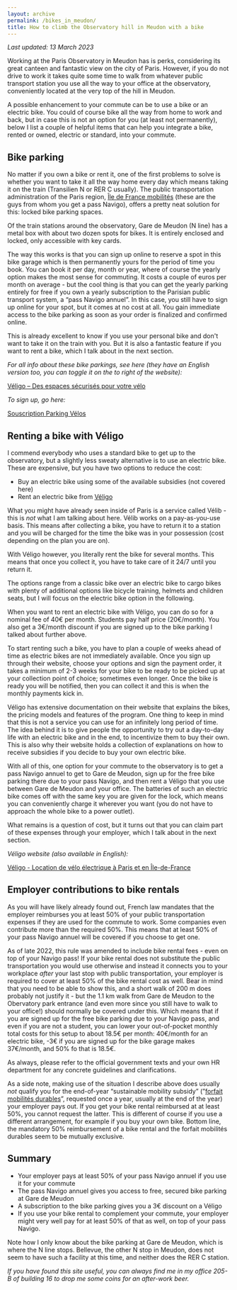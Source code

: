 ```yaml
---
layout: archive
permalink: /bikes_in_meudon/
title: How to climb the Observatory hill in Meudon with a bike
---
```

*Last updated: 13 March 2023*

Working at the Paris Observatory in Meudon has is perks, considering its great canteen and fantastic view on the city
of Paris. However, if you do not drive to work it takes quite some time to walk from whatever public transport station
you use all the way to your office at the observatory, conveniently located at the very top of the hill in Meudon.

A possible enhancement to your commute can be to use a bike or an electric bike. You could of course bike all the way
from home to work and back, but in case this is not an option for you (at least not permanently), below I list a
couple of helpful items that can help you integrate a bike, rented or owned, electric or standard, into your commute.

## Bike parking

No matter if you own a bike or rent it, one of the first problems to solve is whether you want to take it all the way
home every day which means taking it on the train (Transilien N or RER C usually). The public transportation
administration of the Paris region, [Île de France mobilités](https://www.iledefrance-mobilites.fr/) (these are the
guys from whom you get a pass Navigo), offers a pretty neat solution for this: locked bike parking spaces.

Of the train stations around the observatory, Gare de Meudon (N line) has a metal box with about two dozen spots for
bikes. It is entirely enclosed and locked, only accessible with key cards.

The way this works is that you can sign up online to reserve a spot in this bike garage which is then permanently
yours for the period of time you book. You can book it per day, month or year, where of course the yearly option
makes the most sense for commuting. It costs a couple of euros per month on average - but the cool thing is that
you can get the yearly parking entirely for free if you own a yearly subscription to the Parisian public transport
system, a “pass Navigo annuel”. In this case, you still have to sign up online for your spot, but it comes at no cost
at all. You gain immediate access to the bike parking as soon as your order is finalized and confirmed online.

This is already excellent to know if you use your personal bike and don't want to take it on the train with you. But
it is also a fantastic feature if you want to rent a bike, which I talk about in the next section.

*For all info about these bike parkings, see here (they have an English version too, you can toggle it on the to
right of the website):*

[Véligo – Des espaces sécurisés pour votre vélo](https://www.iledefrance-mobilites.fr/actualites/veligo-des-espaces-securises-pour-votre-velo)

*To sign up, go here:*

[Souscription Parking Vélos](https://sncf-parking-velos.iledefrance-mobilites.fr/parking-velos/abonnement)

## Renting a bike with Véligo

I commend everybody who uses a standard bike to get up to the observatory, but a slightly less sweaty alternative is
to use an electric bike. These are expensive, but you have two options to reduce the cost:

- Buy an electric bike using some of the available subsidies (not covered here)
- Rent an electric bike from [Véligo](https://www.veligo-location.fr/)

What you might have already seen inside of Paris is a service called Vélib - this is *not* what I am talking about
here. Vélib works on a pay-as-you-use basis. This means after collecting a bike, you have to return it to a station
and you will be charged for the time the bike was in your possession (cost depending on the plan you are on).

With Véligo however, you literally rent the bike for several months. This means that once you collect it, you have to
take care of it 24/7 until you return it.

The options range from a classic bike over an electric bike to cargo bikes with plenty of additional options like
bicycle training, helmets and children seats, but I will focus on the electric bike option in the following.

When you want to rent an electric bike with Véligo, you can do so for a nominal fee of 40€ per month. Students pay
half price (20€/month). You also get a 3€/month discount if you are signed up to the bike parking I talked about further above.

To start renting such a bike, you have to plan a couple of weeks ahead of time as electric bikes are not immediately
available. Once you sign up through their website, choose your options and sign the payment order, it takes a minimum
of 2-3 weeks for your bike to be ready to be picked up at your collection point of choice; sometimes even longer.
Once the bike is ready you will be notified, then you can collect it and this is when the monthly payments kick in.

Véligo has extensive documentation on their website that explains the bikes, the pricing models and features of the
program. One thing to keep in mind that this is not a service you can use for an infinitely long period of time. The
idea behind it is to give people the opportunity to try out a day-to-day life with an electric bike and in the end,
to incentivize them to buy their own. This is also why their website holds a collection of explanations on how to
receive subsidies if you decide to buy your own electric bike.

With all of this, one option for your commute to the observatory is to get a pass Navigo annuel to get to Gare de
Meudon, sign up for the free bike parking there due to your pass Navigo, and then rent a Véligo that you use between
Gare de Meudon and your office. The batteries of such an electric bike comes off with the same key you are given for
the lock, which means you can conveniently charge it wherever you want (you do not have to approach the whole bike to
a power outlet).

What remains is a question of cost, but it turns out that you can claim part of these expenses through your employer,
which I talk about in the next section.

*Véligo website (also available in English):*

[Véligo - Location de vélo électrique à Paris et en Île-de-France](https://www.veligo-location.fr/)

## Employer contributions to bike rentals

As you will have likely already found out, French law mandates that the employer reimburses you at least 50% of your
public transportation expenses if they are used for the commute to work. Some companies even contribute more than the
required 50%. This means that at least 50% of your pass Navigo annuel will be covered if you choose to get one.

As of late 2022, this rule was amended to include bike rental fees - even on top of your Navigo pass! If your bike
rental does not substitute the public transportation you would use otherwise and instead it connects you to your
workplace *after* your last stop with public transportation, your employer is required to cover at least 50% of the
bike rental cost as well. Bear in mind that you need to be able to show this, and a short walk of 200 m does probably
not justify it - but the 1.1 km walk from Gare de Meudon to the Obervatory park entrance (and even more since you still
have to walk to your office!) should normally be covered under this. Which means that if you are signed up for the free
bike parking due to your Navigo pass, and even if you are not a student, you can lower your out-of-pocket monthly total
costs for this setup to about 18.5€ per month: 40€/month for an electric bike, -3€ if you are signed up for the bike
garage makes 37€/month, and 50% fo that is 18.5€.

As always, please refer to the official government texts and your own HR department for any concrete guidelines and clarifications.

As a side note, making use of the situation I describe above does usually *not* qualify you for the end-of-year
“sustainable mobility subsidy” (”[forfait mobilités durables](https://www.fonction-publique.gouv.fr/etre-agent-public/ma-remuneration/primes-et-indemnites-ponctuelles-ou-accessoires/forfait-mobilite-durable-fmd)”,
requested once a year, usually at the end of the year) your employer pays out. If you get your bike rental reimbursed
at at least 50%, you cannot request the latter. This is different of course if you use a different arrangement, for
example if you buy your own bike. Bottom line, the mandatory 50% reimbursement of a bike rental and the forfait
mobilités durables seem to be mutually exclusive.

## Summary

- Your employer pays at least 50% of your pass Navigo annuel if you use it for your commute
- The pass Navigo annuel gives you access to free, secured bike parking at Gare de Meudon
- A subscription to the bike parking gives you a 3€ discount on a Véligo
- If you use your bike rental to complement your commute, your employer might very well pay for at least 50% of that
as well, on top of your pass Navigo.

Note how I only know about the bike parking at Gare de Meudon, which is where the N line stops. Bellevue, the other N
stop in Meudon, does not seem to have such a facility at this time, and neither does the RER C station.

*If you have found this site useful, you can always find me in my office 205-B of building 16 to drop me some coins
for an after-work beer.*